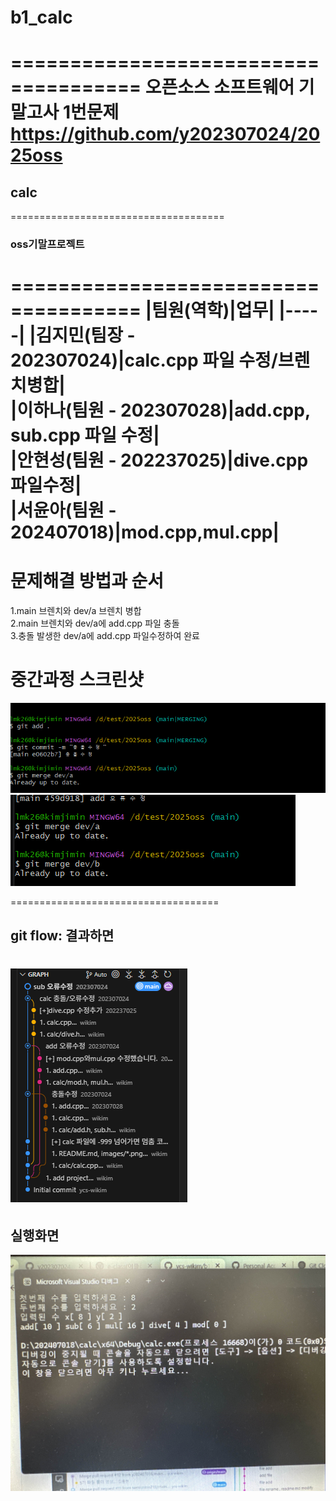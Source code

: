 # b1_calc
=====================================
오픈소스 소프트웨어 기말고사 1번문제<br>
https://github.com/y202307024/2025oss
=====================================
## calc
=====================================
### oss기말프로젝트
=====================================
|팀원(역학)|업무|
|-----|
|김지민(팀장 - 202307024)|calc.cpp 파일 수정/브렌치병합|<br>
|이하나(팀원 - 202307028)|add.cpp, sub.cpp 파일 수정|<br>
|안현성(팀원 - 202237025)|dive.cpp 파일수정|<br>
|서윤아(팀원 - 202407018)|mod.cpp,mul.cpp|
====================================
# 문제해결 방법과 순서
1.main 브렌치와 dev/a 브렌치 병합<br>
2.main 브렌치와 dev/a에 add.cpp 파일 충돌<br>
3.충돌 발생한 dev/a에 add.cpp 파일수정하여 완료<br>

# 중간과정 스크린샷<br>
![스크린샷1](img/image1.png)<br>
![스크린샷1](img/image3.png)

====================================
## git flow: 결과하면 <br>
![스크린샷1](img/image2.png)
====================================
## 실행화면
![스크린샷1](img/main.jpg)
